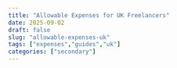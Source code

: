 ```yaml
---
title: "Allowable Expenses for UK Freelancers"
date: 2025-09-02
draft: false
slug: "allowable-expenses-uk"
tags: ["expenses","guides","uk"]
categories: ["secondary"]
---
```

